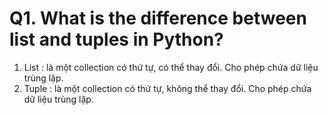 # Q1. What is the difference between list and tuples in Python?
1. List : là một collection có thứ tự, có thể thay đổi. Cho phép chứa dữ liệu trùng lặp.
2. Tuple : là một collection có thứ tự, không thể thay đổi. Cho phép chứa dữ liệu trùng lặp.